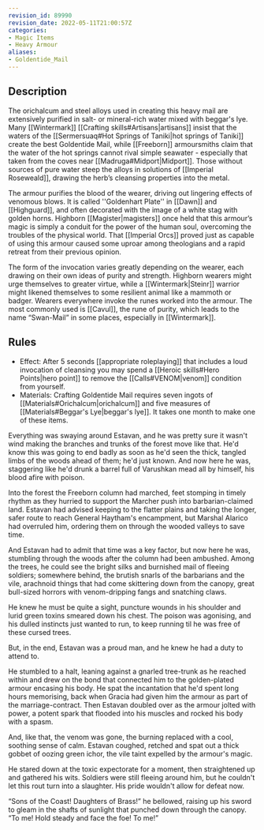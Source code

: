 ```yaml
---
revision_id: 89990
revision_date: 2022-05-11T21:00:57Z
categories:
- Magic Items
- Heavy Armour
aliases:
- Goldentide_Mail
---
```



## Description
The orichalcum and steel alloys used in creating this heavy mail are extensively purified in salt- or mineral-rich water mixed with beggar's lye. Many [[Wintermark]] [[Crafting skills#Artisans|artisans]] insist that the waters of the [[Sermersuaq#Hot Springs of Taniki|hot springs of Taniki]] create the best Goldentide Mail, while [[Freeborn]] armoursmiths claim that the water of the hot springs cannot rival simple seawater - especially that taken from the coves near [[Madruga#Midport|Midport]]. Those without sources of pure water steep the alloys in solutions of [[Imperial Roseweald]], drawing the herb’s cleansing properties into the metal. 

The armour purifies the blood of the wearer, driving out lingering effects of venomous blows. It is called ''Goldenhart Plate'' in [[Dawn]] and [[Highguard]], and often decorated with the image of a white stag with golden horns. Highborn [[Magister|magisters]] once held that this armour’s magic is simply a conduit for the power of the human soul, overcoming the troubles of the physical world. That [[Imperial Orcs]] proved just as capable of using this armour caused some uproar among theologians and a rapid retreat from their previous opinion. 

The form of the invocation varies greatly depending on the wearer, each drawing on their own ideas of purity and strength. Highborn wearers might urge themselves to greater virtue, while a [[Wintermark|Steinr]] warrior might likened themselves to some resilient animal like a mammoth or badger. Wearers everywhere invoke the runes worked into the armour. The most commonly used is [[Cavul]], the rune of purity, which leads to the name “Swan-Mail” in some places, especially in [[Wintermark]].

## Rules

* Effect: After 5 seconds [[appropriate roleplaying]] that includes a loud invocation of cleansing you may spend a [[Heroic skills#Hero Points|hero point]] to remove the [[Calls#VENOM|venom]] condition from yourself.
* Materials: Crafting Goldentide Mail requires seven ingots of [[Materials#Orichalcum|orichalcum]] and five measures of [[Materials#Beggar's Lye|beggar's lye]]. It takes one month to make one of these items.





Everything was swaying around Estavan, and he was pretty sure it wasn't wind making the branches and trunks of the forest move like that. He'd know this was going to end badly as soon as he'd seen the thick, tangled limbs of the woods ahead of them; he'd just known. And now here he was, staggering like he'd drunk a barrel full of Varushkan mead all by himself, his blood afire with poison.

Into the forest the Freeborn column had marched, feet stomping in timely rhythm as they hurried to support the Marcher push into barbarian-claimed land. Estavan had advised keeping to the flatter plains and taking the longer, safer route to reach General Haytham's encampment, but Marshal Alarico had overruled him, ordering them on through the wooded valleys to save time.

And Estavan had to admit that time was a key factor, but now here he was, stumbling through the woods after the column had been ambushed. Among the trees, he could see the bright silks and burnished mail of fleeing soldiers; somewhere behind, the brutish snarls of the barbarians and the vile, arachnoid things that had come skittering down from the canopy, great bull-sized horrors with venom-dripping fangs and snatching claws.

He knew he must be quite a sight, puncture wounds in his shoulder and lurid green toxins smeared down his chest. The poison was agonising, and his dulled instincts just wanted to run, to keep running til he was free of these cursed trees.

But, in the end, Estavan was a proud man, and he knew he had a duty to attend to.

He stumbled to a halt, leaning against a gnarled tree-trunk as he reached within and drew on the bond that connected him to the golden-plated armour encasing his body. He spat the incantation that he'd spent long hours memorising, back when Gracia had given him the armour as part of the marriage-contract. Then Estavan doubled over as the armour jolted with power, a potent spark that flooded into his muscles and rocked his body with a spasm.

And, like that, the venom was gone, the burning replaced with a cool, soothing sense of calm. Estavan coughed, retched and spat out a thick gobbet of oozing green ichor, the vile taint expelled by the armour's magic.

He stared down at the toxic expectorate for a moment, then straightened up and gathered his wits. Soldiers were still fleeing around him, but he couldn't let this rout turn into a slaughter. His pride wouldn't allow for defeat now.

“Sons of the Coast! Daughters of Brass!” he bellowed, raising up his sword to gleam in the shafts of sunlight that punched down through the canopy. “To me! Hold steady and face the foe! To me!”
